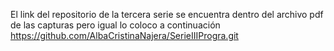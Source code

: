El link del repositorio de la tercera serie se encuentra dentro del archivo pdf de las capturas pero igual lo coloco a continuación 
https://github.com/AlbaCristinaNajera/SerieIIIProgra.git
